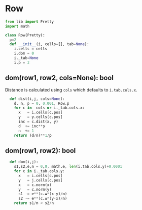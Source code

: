 # Row

```py
from lib import Pretty
import math

class Row(Pretty):
  p=2
  def __init__(i, cells=[], tab=None):
    i.cells = cells
    i.dom = 0
    i._tab=None
    i.p = 2
```
## dom(row1, row2, cols=None): bool
Distance is calculated using `cols` which defaults to `i.tab.cols.x`.

```py
  def dist(i,j, cols=None):
    d, n, p = 0, 0.001, Row.p
    for c in  cols or i._tab.cols.x:
      x   = i.cells[c.pos]
      y   = y.cells[c.pos]
      inc = c.dist(x, y)
      d  += inc**p
      n  += 1
    return (d/n)**1/p
```
## dom(row1, row2): bool

```py
  def dom(i,j):
    s1,s2,e,n = 0,0, math.e, len(i.tab.cols.y)+0.0001
    for c in i._tab.cols.y:
      x   = i.cells[c.pos]
      y   = j.cells[c.pos]
      x   = c.norm(x)
      y   = c.norm(y)
      s1 -= e**(c.w*(x-y)/n)
      s2 -= e**(c.w*(y-x)/n)
    return s1/n < s2/n
```

